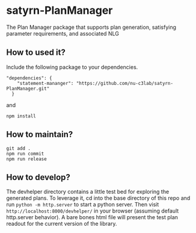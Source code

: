 # satyrn-PlanManager
The Plan Manager package that supports plan generation, satisfying parameter requirements, and associated NLG


## How to used it?
Include the following package to your dependencies.
```
"dependencies": {
    "statement-mananger": "https://github.com/nu-c3lab/satyrn-PlanManager.git"
  }
```
and
```
npm install
```


## How to maintain?
```
git add .
npm run commit
npm run release
```

## How to develop?
The devhelper directory contains a little test bed for exploring the generated plans. To leverage it, cd into the base directory of this repo and run `python -m http.server` to start a python server. Then visit `http://localhost:8000/devhelper/` in your browser (assuming default http.server behavior). A bare bones html file will present the test plan readout for the current version of the library.
